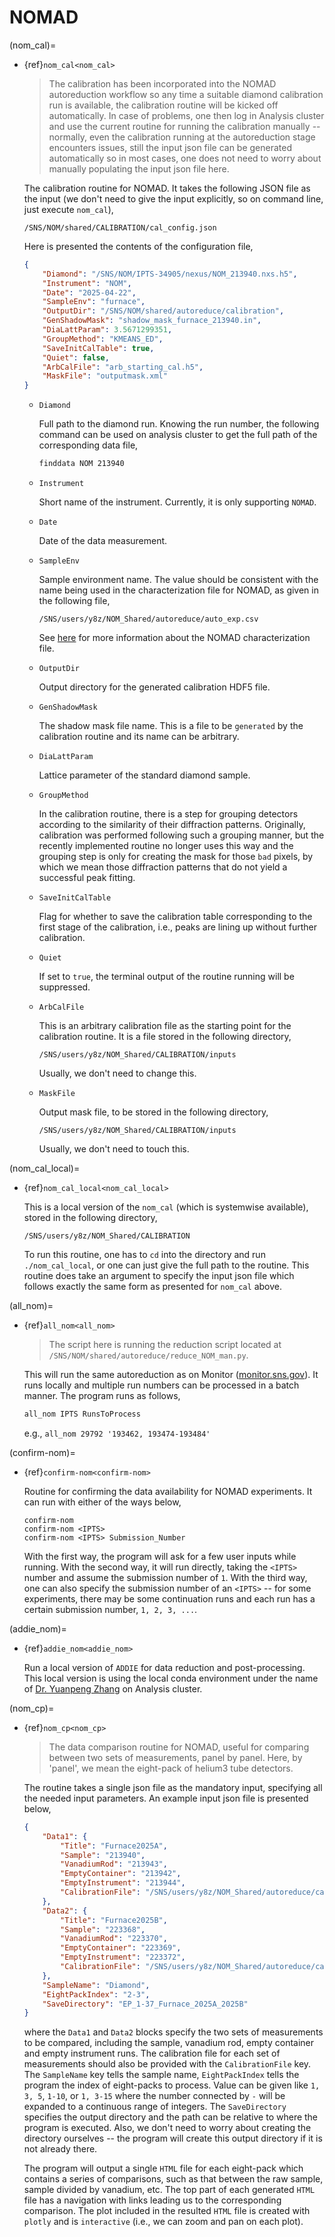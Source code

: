 NOMAD
===

(nom_cal)=
- {ref}`nom_cal<nom_cal>`

    > The calibration has been incorporated into the NOMAD autoreduction workflow so any time a suitable diamond calibration run is available, the calibration routine will be kicked off automatically. In case of problems, one then log in Analysis cluster and use the current routine for running the calibration manually -- normally, even the calibration running at the autoreduction stage encounters issues, still the input json file can be generated automatically so in most cases, one does not need to worry about manually populating the input json file here.

    The calibration routine for NOMAD. It takes the following JSON file as the input (we don't need to give the input explicitly, so on command line, just execute `nom_cal`),

    ```
    /SNS/NOM/shared/CALIBRATION/cal_config.json
    ```

    Here is presented the contents of the configuration file,

    ```json
    {
        "Diamond": "/SNS/NOM/IPTS-34905/nexus/NOM_213940.nxs.h5",
        "Instrument": "NOM",
        "Date": "2025-04-22",
        "SampleEnv": "furnace",
        "OutputDir": "/SNS/NOM/shared/autoreduce/calibration",
        "GenShadowMask": "shadow_mask_furnace_213940.in",
        "DiaLattParam": 3.5671299351,
        "GroupMethod": "KMEANS_ED",
        "SaveInitCalTable": true,
        "Quiet": false,
        "ArbCalFile": "arb_starting_cal.h5",
        "MaskFile": "outputmask.xml"
    }
    ```

    - `Diamond`

        Full path to the diamond run. Knowing the run number, the following command can be used on analysis cluster to get the full path of the corresponding data file,

        ```bash
        finddata NOM 213940
        ```

    - `Instrument`

        Short name of the instrument. Currently, it is only supporting `NOMAD`.

    - `Date`

        Date of the data measurement.

    - `SampleEnv`

        Sample environment name. The value should be consistent with the name being used in the characterization file for NOMAD, as given in the following file,

        ```
        /SNS/users/y8z/NOM_Shared/autoreduce/auto_exp.csv
        ```

        See [here](https://powder.ornl.gov/auto_reduce/nomad_auto.html) for more information about the NOMAD characterization file.

    - `OutputDir`

        Output directory for the generated calibration HDF5 file.

    - `GenShadowMask`

        The shadow mask file name. This is a file to be `generated` by the calibration routine and its name can be arbitrary.

    - `DiaLattParam`

        Lattice parameter of the standard diamond sample.

    - `GroupMethod`

        In the calibration routine, there is a step for grouping detectors according to the similarity of their diffraction patterns. Originally, calibration was performed following such a grouping manner, but the recently implemented routine no longer uses this way and the grouping step is only for creating the mask for those `bad` pixels, by which we mean those diffraction patterns that do not yield a successful peak fitting.

    - `SaveInitCalTable`

        Flag for whether to save the calibration table corresponding to the first stage of the calibration, i.e., peaks are lining up without further calibration.

    - `Quiet`

        If set to `true`, the terminal output of the routine running will be suppressed.

    - `ArbCalFile`

        This is an arbitrary calibration file as the starting point for the calibration routine. It is a file stored in the following directory,

        ```
        /SNS/users/y8z/NOM_Shared/CALIBRATION/inputs
        ```

        Usually, we don't need to change this.

    - `MaskFile`

        Output mask file, to be stored in the following directory,

        ```
        /SNS/users/y8z/NOM_Shared/CALIBRATION/inputs
        ```

        Usually, we don't need to touch this.

(nom_cal_local)=
- {ref}`nom_cal_local<nom_cal_local>`

    This is a local version of the `nom_cal` (which is systemwise available), stored in the following directory,

    ```
    /SNS/users/y8z/NOM_Shared/CALIBRATION
    ```

    To run this routine, one has to `cd` into the directory and run `./nom_cal_local`, or one can just give the full path to the routine. This routine does take an argument to specify the input json file which follows exactly the same form as presented for `nom_cal` above.

(all_nom)=
- {ref}`all_nom<all_nom>`

    > The script here is running the reduction script located at `/SNS/NOM/shared/autoreduce/reduce_NOM_man.py`.

    This will run the same autoreduction as on Monitor ([monitor.sns.gov](https://monitor.sns.gov)). It runs locally and multiple run numbers can be processed in a batch manner. The program runs as follows,

    ```bash
    all_nom IPTS RunsToProcess
    ```

    e.g., `all_nom 29792 '193462, 193474-193484'`

(confirm-nom)=
- {ref}`confirm-nom<confirm-nom>`

    Routine for confirming the data availability for NOMAD experiments. It can run with either of the ways below,

    ```
    confirm-nom
    confirm-nom <IPTS>
    confirm-nom <IPTS> Submission_Number
    ```

    With the first way, the program will ask for a few user inputs while running. With the second way, it will run directly, taking the `<IPTS>` number and assume the submission number of `1`. With the third way, one can also specify the submission number of an `<IPTS>` -- for some experiments, there may be some continuation runs and each run has a certain submission number, `1, 2, 3, ...`.

(addie_nom)=
- {ref}`addie_nom<addie_nom>`

    Run a local version of `ADDIE` for data reduction and post-processing. This local version is using the local conda environment under the name of [Dr. Yuanpeng Zhang](https://www.ornl.gov/staff-profile/yuanpeng-zhang) on Analysis cluster.

(nom_cp)=
- {ref}`nom_cp<nom_cp>`

    > The data comparison routine for NOMAD, useful for comparing between two sets of measurements, panel by panel. Here, by 'panel', we mean the eight-pack of helium3 tube detectors.

    The routine takes a single json file as the mandatory input, specifying all the needed input parameters. An example input json file is presented below,

    ```json
    {
        "Data1": {
            "Title": "Furnace2025A",
            "Sample": "213940",
            "VanadiumRod": "213943",
            "EmptyContainer": "213942",
            "EmptyInstrument": "213944",
            "CalibrationFile": "/SNS/users/y8z/NOM_Shared/autoreduce/calibration/NOMAD_213940_2025-04-22_furnace.h5"
        },
        "Data2": {
            "Title": "Furnace2025B",
            "Sample": "223368",
            "VanadiumRod": "223370",
            "EmptyContainer": "223369",
            "EmptyInstrument": "223372",
            "CalibrationFile": "/SNS/users/y8z/NOM_Shared/autoreduce/calibration/NOMAD_223368_2025-08-27_furnace.h5"
        },
        "SampleName": "Diamond",
        "EightPackIndex": "2-3",
        "SaveDirectory": "EP_1-37_Furnace_2025A_2025B"
    }
    ```

    where the `Data1` and `Data2` blocks specify the two sets of measurements to be compared, including the sample, vanadium rod, empty container and empty instrument runs. The calibration file for each set of measurements should also be provided with the `CalibrationFile` key. The `SampleName` key tells the sample name, `EightPackIndex` tells the program the index of eight-packs to process. Value can be given like `1, 3, 5`, `1-10`, or `1, 3-15` where the number connected by `-` will be expanded to a continuous range of integers. The `SaveDirectory` specifies the output directory and the path can be relative to where the program is executed. Also, we don't need to worry about creating the directory ourselves -- the program will create this output directory if it is not already there.

    The program will output a single `HTML` file for each eight-pack which contains a series of comparisons, such as that between the raw sample, sample divided by vanadium, etc. The top part of each generated `HTML` file has a navigation with links leading us to the corresponding comparison. The plot included in the resulted `HTML` file is created with `plotly` and is `interactive` (i.e., we can zoom and pan on each plot).